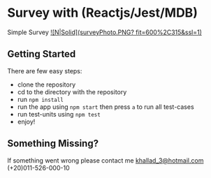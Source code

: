 # Survey with (Reactjs/Jest/MDB)
Simple Survey 
[![N|Solid](surveyPhoto.PNG? fit=600%2C315&ssl=1)]()

## Getting Started
There are few easy steps:
- clone the repository
- cd to the directory with the repository
- run `npm install` 
- run the app using `npm start` then press `a` to run all test-cases
- run test-units using `npm test`
- enjoy!

## Something Missing?
If something went wrong please contact me 
khallad_3@hotmail.com
(+20)011-526-000-10 

